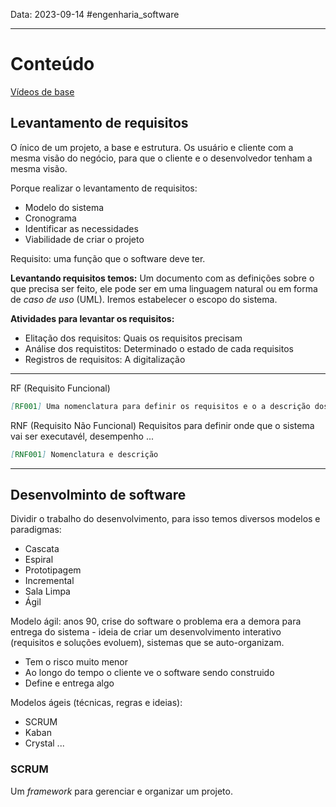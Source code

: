 Data: 2023-09-14
#engenharia_software 

---

# Conteúdo
[Vídeos de base](https://www.youtube.com/playlist?list=PLucm8g_ezqNqEHHm_4Q3z7T-IsKVuWh8C)

## Levantamento de requisitos
O ínico de um projeto, a base e estrutura.
Os usuário e cliente com a mesma visão do negócio, para que o cliente e o desenvolvedor tenham a mesma visão.

Porque realizar o levantamento de requisitos:
+ Modelo do sistema
+ Cronograma
+ Identificar as necessidades
+ Viabilidade de criar o projeto

Requisito: uma função que o software deve ter.

**Levantando requisitos temos:**
Um documento com as definições sobre o que precisa ser feito, ele pode ser em uma linguagem natural ou em forma de *caso de uso* (UML). Iremos estabelecer o escopo do sistema.

**Atividades para levantar os requisitos:**
+ Elitação dos requisitos: Quais os requisitos precisam
+ Análise dos requistitos: Determinado o estado de cada requisitos
+ Registros de requisitos: A digitalização

---

RF (Requisito Funcional)

```md
[RF001] Uma nomenclatura para definir os requisitos e o a descrição dos requisitos
```

RNF (Requisito Não Funcional)
Requisitos para definir onde que o sistema vai ser executavél, desempenho ...

```md
[RNF001] Nomenclatura e descrição
```

---

## Desenvolminto de software
Dividir o trabalho do desenvolvimento, para isso temos diversos modelos e paradigmas:
+ Cascata
+ Espiral
+ Prototipagem
+ Incremental
+ Sala Limpa
+ Ágil

Modelo ágil: anos 90, crise do software o problema era a demora para entrega do sistema - ideia de criar um desenvolvimento interativo (requisitos e soluções evoluem), sistemas que se auto-organizam.
+ Tem o risco muito menor
+ Ao longo do tempo o cliente ve o software sendo construido
+ Define e entrega algo

Modelos ágeis (técnicas, regras e ideias):
+ SCRUM
+ Kaban
+ Crystal ...

### SCRUM
Um *framework* para gerenciar e organizar um projeto.